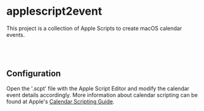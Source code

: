 # applescript2event  
This project is a collection of Apple Scripts to create macOS calendar events.  
<br />
<br />
<br />

## Configuration  
Open the '.scpt' file with the Apple Script Editor and modify the calendar event details accordingly. More information about calendar scripting can be found at Apple's [Calendar Scripting Guide](https://developer.apple.com/library/archive/documentation/AppleApplications/Conceptual/CalendarScriptingGuide/Calendar-CreateanEvent.html).
